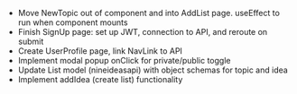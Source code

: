 - Move NewTopic out of component and into AddList page. useEffect to run when component mounts
- Finish SignUp page: set up JWT, connection to API, and reroute on submit
- Create UserProfile page, link NavLink to API
- Implement modal popup onClick for private/public toggle
- Update List model (nineideasapi) with object schemas for topic and idea
- Implement addIdea (create list) functionality
